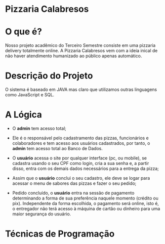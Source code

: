 # Pizzaria Calabresos

# O que é?
Nosso projeto acadêmico do Terceiro Semestre consiste em uma pizzaria delivery totalmente online. A Pizzaria Calabresos vem com a ideia inical de não haver atendimento humanizado ao público apenas automático.

# Descrição do Projeto
O sistema é baseado em JAVA mas claro que utilizamos outras linguagens como JavaScript e SQL. 

# A Lógica

- O **admin** tem acesso total;
- Ele é o responsável pelo cadastramento das pizzas, funcionários e colaboradores e tem acesso aos usuários cadastrados, por tanto, o **admin** tem acesso total ao Banco de Dados.
  
- O **usuário** acessa o site por qualquer interface (pc, ou mobile), se cadastra usando o seu CPF como login, cria a sua senha e, a partir disso, entra com os demais dados necessários para a entrega da pizza;
- Assim que o **usuário** conclui o seu cadastro, ele deve se logar para acessar o menu de sabores das pizzas e fazer o seu pedido;
- Pedido concluído, o **usuário** entra na sessão de pagamento determinando a forma de sua preferência naquele momento (crédito ou pix). Independente da forma escolhida, o pagamento será online, isto é, o entregador não terá acesso à máquina de cartão ou dinheiro para uma maior segurança do usuário.

# Técnicas de Programação

